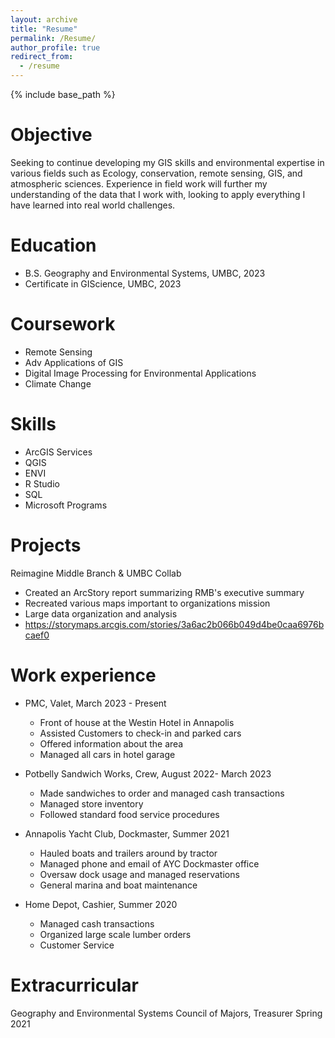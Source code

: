 ```yaml
---
layout: archive
title: "Resume"
permalink: /Resume/
author_profile: true
redirect_from:
  - /resume
---
```


{% include base_path %}

Objective
======
Seeking to continue developing my GIS skills and environmental expertise in various fields such as Ecology, conservation, remote sensing, GIS, and atmospheric sciences. Experience in field work will further my understanding of the data that I work with, looking to apply everything I have learned into real world challenges.




Education
======
* B.S. Geography and Environmental Systems, UMBC, 2023
* Certificate in GIScience, UMBC, 2023

Coursework
======
* Remote Sensing
* Adv Applications of GIS
* Digital Image Processing for Environmental Applications
* Climate Change

Skills
======
* ArcGIS Services
* QGIS
* ENVI
* R Studio
* SQL
* Microsoft Programs

Projects
======
Reimagine Middle Branch & UMBC Collab
* Created an ArcStory report summarizing RMB's executive summary 
* Recreated various maps important to organizations mission
* Large data organization and analysis
* https://storymaps.arcgis.com/stories/3a6ac2b066b049d4be0caa6976bcaef0

Work experience
======
* PMC, Valet, March 2023 - Present
  * Front of house at the Westin Hotel in Annapolis
  * Assisted Customers to check-in and parked cars
  * Offered information about the area 
  * Managed all cars in hotel garage


* Potbelly Sandwich Works, Crew, August 2022- March 2023
  * Made sandwiches to order and managed cash transactions
  * Managed store inventory
  * Followed standard food service procedures 

* Annapolis Yacht Club, Dockmaster, Summer 2021
  * Hauled boats and trailers around by tractor
  * Managed phone and email of AYC Dockmaster office
  * Oversaw dock usage and managed reservations
  * General marina and boat maintenance
  
* Home Depot, Cashier, Summer 2020
  * Managed cash transactions
  * Organized large scale lumber orders
  * Customer Service

Extracurricular 
======
Geography and Environmental Systems Council of Majors, Treasurer Spring 2021


  

  

